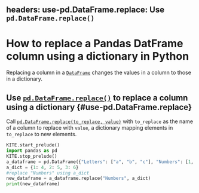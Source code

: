 headers:
    use-pd.DataFrame.replace: Use `pd.DataFrame.replace()`
---
# How to replace a Pandas DatFrame column using a dictionary in Python
Replacing a column in a [`DataFrame`](kite-sym:pd.DataFrame) changes the values in a column to those in a dictionary.

## Use [`pd.DataFrame.replace()`](kite-sym:pandas.DataFrame.replace) to replace a column using a dictionary  {#use-pd.DataFrame.replace}
Call [`pd.DataFrame.replace(to_replace, value)`](kite-sym:pandas.DataFrame.replace) with `to_replace` as the name of a column to replace with `value`, a dictionary mapping elements in `to_replace` to new elements.
```python
KITE.start_prelude()
import pandas as pd
KITE.stop_prelude()
a_dataframe = pd.DataFrame({"Letters": ["a", "b", "c"], "Numbers": [1, 2, 3]})
a_dict = {1: 4, 2: 5, 3: 6}
#replace "Numbers" using a_dict
new_dataframe = a_dataframe.replace("Numbers", a_dict)
print(new_dataframe)
```
